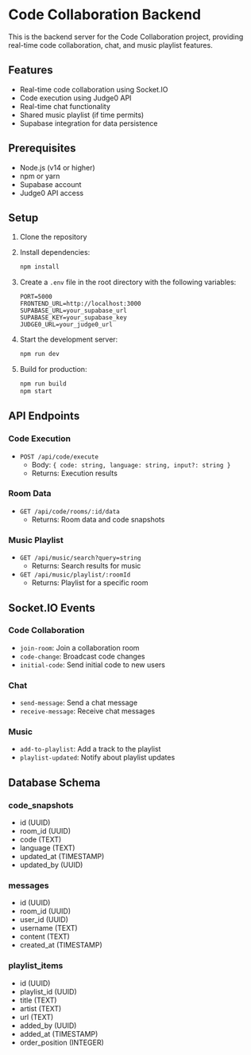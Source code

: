 # Code Collaboration Backend

This is the backend server for the Code Collaboration project, providing real-time code collaboration, chat, and music playlist features.

## Features

- Real-time code collaboration using Socket.IO
- Code execution using Judge0 API
- Real-time chat functionality
- Shared music playlist (if time permits)
- Supabase integration for data persistence

## Prerequisites

- Node.js (v14 or higher)
- npm or yarn
- Supabase account
- Judge0 API access

## Setup

1. Clone the repository
2. Install dependencies:
   ```bash
   npm install
   ```

3. Create a `.env` file in the root directory with the following variables:
   ```
   PORT=5000
   FRONTEND_URL=http://localhost:3000
   SUPABASE_URL=your_supabase_url
   SUPABASE_KEY=your_supabase_key
   JUDGE0_URL=your_judge0_url
   ```

4. Start the development server:
   ```bash
   npm run dev
   ```

5. Build for production:
   ```bash
   npm run build
   npm start
   ```

## API Endpoints

### Code Execution
- `POST /api/code/execute`
  - Body: `{ code: string, language: string, input?: string }`
  - Returns: Execution results

### Room Data
- `GET /api/code/rooms/:id/data`
  - Returns: Room data and code snapshots

### Music Playlist
- `GET /api/music/search?query=string`
  - Returns: Search results for music
- `GET /api/music/playlist/:roomId`
  - Returns: Playlist for a specific room

## Socket.IO Events

### Code Collaboration
- `join-room`: Join a collaboration room
- `code-change`: Broadcast code changes
- `initial-code`: Send initial code to new users

### Chat
- `send-message`: Send a chat message
- `receive-message`: Receive chat messages

### Music
- `add-to-playlist`: Add a track to the playlist
- `playlist-updated`: Notify about playlist updates

## Database Schema

### code_snapshots
- id (UUID)
- room_id (UUID)
- code (TEXT)
- language (TEXT)
- updated_at (TIMESTAMP)
- updated_by (UUID)

### messages
- id (UUID)
- room_id (UUID)
- user_id (UUID)
- username (TEXT)
- content (TEXT)
- created_at (TIMESTAMP)

### playlist_items
- id (UUID)
- playlist_id (UUID)
- title (TEXT)
- artist (TEXT)
- url (TEXT)
- added_by (UUID)
- added_at (TIMESTAMP)
- order_position (INTEGER) 